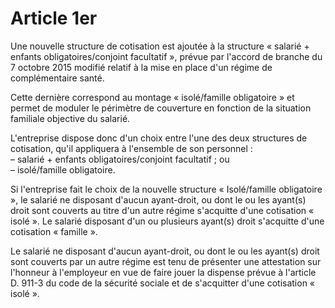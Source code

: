 # Article 1er

Une nouvelle structure de cotisation est ajoutée à la structure « salarié + enfants obligatoires/conjoint facultatif », prévue par l'accord de branche du 7 octobre 2015 modifié relatif à la mise en place d'un régime de complémentaire santé.

Cette dernière correspond au montage « isolé/famille obligatoire » et permet de moduler le périmètre de couverture en fonction de la situation familiale objective du salarié.

L'entreprise dispose donc d'un choix entre l'une des deux structures de cotisation, qu'il appliquera à l'ensemble de son personnel :  
 – salarié + enfants obligatoires/conjoint facultatif ; ou  
 – isolé/famille obligatoire.

Si l'entreprise fait le choix de la nouvelle structure « Isolé/famille obligatoire », le salarié ne disposant d'aucun ayant-droit, ou dont le ou les ayant(s) droit sont couverts au titre d'un autre régime s'acquitte d'une cotisation « isolé ». Le salarié disposant d'un ou plusieurs ayant(s) droit s'acquitte d'une cotisation « famille ».

Le salarié ne disposant d'aucun ayant-droit, ou dont le ou les ayant(s) droit sont couverts par un autre régime est tenu de présenter une attestation sur l'honneur à l'employeur en vue de faire jouer la dispense prévue à l'article D. 911-3 du code de la sécurité sociale et de s'acquitter d'une cotisation « isolé ».


